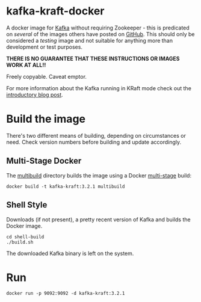 # kafka-kraft-docker

A docker image for [Kafka](https://kafka.apache.org) without requiring Zookeeper - this is predicated on _several_ of the images others have posted on [GitHub](https://github.com/search?q=kafka-kraft). This should only be considered a _testing_ image and not suitable for anything more than development or test purposes.

**THERE IS NO GUARANTEE THAT THESE INSTRUCTIONS OR IMAGES WORK AT ALL!!**

Freely copyable. Caveat emptor.

For more information about the Kafka running in KRaft mode check out the [introductory blog post](https://www.confluent.io/blog/kafka-without-zookeeper-a-sneak-peek).

# Build the image

There's two different means of building, depending on circumstances or need. Check version numbers before building and update accordingly.

## Multi-Stage Docker
The [multibuild](multibuild) directory builds the image using a Docker [multi-stage](https://docs.docker.com/develop/develop-images/multistage-build/) build:

```shell
docker build -t kafka-kraft:3.2.1 multibuild
```

## Shell Style
Downloads (if not present), a pretty recent version of Kafka and builds the Docker image.

```shell
cd shell-build
./build.sh
```

The downloaded Kafka binary is left on the system.

# Run

```
docker run -p 9092:9092 -d kafka-kraft:3.2.1
```
